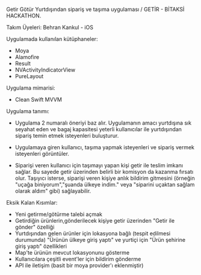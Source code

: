 Getir Götür Yurtdışından sipariş ve taşıma uygulaması / GETİR - BİTAKSİ HACKATHON.

Takım Üyeleri:
Behran Kankul - iOS

Uygulamada kullanılan kütüphaneler:
- Moya
- Alamofire
- Result
- NVActivityIndicatorView
- PureLayout

Uygulama mimarisi:
 - Clean Swift MVVM

Uygulama tanımı:

- Uygulama 2 numaralı öneriyi baz alır. Uygulamanın amacı yurtdışına sık seyahat eden ve bagaj kapasitesi yeterli kullanıcılar ile yurtdışından sipariş temin etmek isteyenleri buluşturur.

- Uygulamaya giren kullanıcı, taşıma yapmak isteyenleri ve sipariş vermek isteyenleri görüntüler.
- Siparişi veren kullanıcı için taşımayı yapan kişi getir ile teslim imkanı sağlar. Bu sayede getir üzerinden belirli bir komisyon da
kazanma fırsatı olur. Taşıyıcı isterse, siparişi veren kişiye anlık bildirim gitmesini (örneğin "uçağa biniyorum","şuanda ülkeye indim."
veya "siparini uçaktan sağlam olarak aldım" gibi) sağlayabilir. 

Eksik Kalan Kısımlar:
- Yeni getirme/götürme talebi açmak
- Getirdiğin ürünlerin,gönderilecek kişiye getir üzerinden "Getir ile gönder" özelliği
- Yurtdışından gelen ürünler için lokasyona bağlı (tespit edilmesi durumunda) "Ürünün ülkeye giriş yaptı" ve yurtiçi için "Ürün şehirine giriş yaptı" özellikleri
- Map'te ürünün mevcut lokasyonunu gösterme
- Kullanıcılara çeşitli event'ler için bildirim gönderme
- API ile iletişim (basit bir moya provider'ı eklenmiştir)
